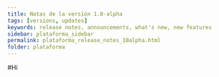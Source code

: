 ```yaml
---
title: Notas de la versión 1.0-alpha
tags: [versions, updates]
keywords: release notes, announcements, what's new, new features
sidebar: plataforma_sidebar
permalink: plataforma_release_notes_10alpha.html
folder: plataforma
---
```


#Hi
